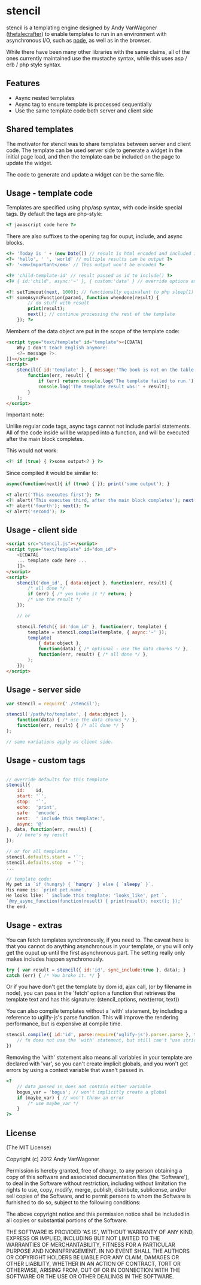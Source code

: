 # stencil

stencil is a templating engine designed by Andy VanWagoner
([thetalecrafter](http://github.com/thetalecrafter))
to enable templates to run in an environment with asynchronous I/O,
such as [node](http://nodejs.org), as well as in the browser.

While there have been many other libraries with the same claims,
all of the ones currently maintained use the mustache syntax,
while this uses asp / erb / php style syntax.

## Features

  * Async nested templates
  * Async tag to ensure template is processed sequentially
  * Use the same template code both server and client side


## Shared templates

The motivator for stencil was to share templates between server and client code.
The template can be used server side to generate a widget in the initial page load,
and then the template can be included on the page to update the widget.

The code to generate and update a widget can be the same file.


## Usage - template code

Templates are specified using php/asp syntax, with code inside special tags.
By default the tags are php-style:

```php
<? javascript code here ?>
```

There are also suffixes to the opening tag for ouput, include, and async blocks.

```php
<?= 'Today is ' + (new Date()) // result is html encoded and included in output ?>
<?= 'hello', ' ', 'world' // multiple results can be output ?>
<?- '<em>Important</em>' // This output won't be encoded ?>

<?# 'child-template-id' // result passed as id to include() ?>
<?# { id:'child', async:'~' }, { custom:'data' } // override options and data variables in child template ?>

<?! setTimeout(next, 1000); // functionally equivalent to php sleep(1) ?>
<?! someAsyncFunction(param1, function whendone(result) {
		// do stuff with result
		print(result);
		next(); // continue processing the rest of the template
	}); ?>
```

Members of the data object are put in the scope of the template code:

```html
<script type="text/template" id="template"><[CDATA[
	Why I don't teach English anymore:
	<?= message ?>.
]]></script>
<script>
	stencil({ id:'template' }, { message:'The book is not on the table' },
		function(err, result) {
			if (err) return console.log('The template failed to run.');
			console.log('The template result was:' + result);
		}
	);
</script>
```


Important note:

Unlike regular code tags, async tags cannot not include partial statements.
All of the code inside will be wrapped into a function, and will be executed
after the main block completes.

This would not work:

```php
<?! if (true) { ?>some output<? } ?>
```

Since compiled it would be similar to:

```javascript
async(function(next){ if (true) { }); print('some output'); }
```

```php
<? alert('This executes first'); ?>
<?! alert('This executes third, after the main block completes'); next(); ?>
<?! alert('fourth'); next(); ?>
<? alert('second'); ?>
```


## Usage - client side

```html
<script src="stencil.js"></script>
<script type="text/template" id="dom_id">
	<[CDATA[
	... template code here ...
	]]>
</script>
<script>
	stencil('dom_id', { data:object }, function(err, result) {
		/* all done */ 
		if (err) { /* you broke it */ return; }
		/* use the result */
	});

	// or

	stencil.fetch({ id:'dom_id' }, function(err, template) {
		template = stencil.compile(template, { async:'~' });
		template(
			{ data:object },
			function(data) { /* optional - use the data chunks */ },
			function(err, result) { /* all done */ },
		);
	});
</script>
```


## Usage - server side

```javascript
var stencil = require('./stencil');

stencil('/path/to/template', { data:object },
	function(data) { /* use the data chunks */ },
	function(err, result) { /* all done */ }
);

// same variations apply as client side.
```


## Usage - custom tags

```javascript

// override defaults for this template
stencil({
	id:    id,
	start: '`',
	stop:  '`',
	echo:  'print',
	safe:  'encode',
	nest:  ' include this template:',
	async: '@'
}, data, function(err, result) {
	// here's my result
});

// or for all templates
stencil.defaults.start = '`';
stencil.defaults.stop  = '`';
...

// template code:
My pet is `if (hungry) { `hungry` } else { `sleepy` }`.
His name is: `print pet.name`.
He looks like: ` include this template: 'looks_like', pet `.
`@my_async_function(function(result) { print(result); next(); });`
the end.
```


## Usage - extras

You can fetch templates synchronously, if you need to. The caveat here
is that you cannot do anything asynchronous in your template, or
you will only get the ouput up until the first asynchronous part. The setting
really only makes includes happen synchronously.

```javascript
try { var result = stencil({ id:'id', sync_include:true }, data); }
catch (err) { /* You broke it. */ }
```

Or if you have don't get the template by dom id, ajax call, (or by filename
in node), you can pass in the 'fetch' option a function that retrieves
the template text and has this signature: (stencil_options, next(error, text))


You can also compile templates without a 'with' statement, by including a
reference to uglify-js's parse function. This will improve the rendering
performance, but is expensive at compile time.

```javascript
stencil.compile({ id:'id', parse:require('uglify-js').parser.parse }, function(err, fn) {
	// fn does not use the 'with' statement, but still can't "use strict";
})
```

Removing the 'with' statement also means all variables in your template
are declared with 'var', so you can't create implicit globals, and you
won't get errors by using a context variable that wasn't passed in.

```php
<?
	// data passed in does not contain either variable
	bogus_var = 'bogus'; // won't implicitly create a global
	if (maybe_var) { // won't throw an error
		/* use maybe_var */
	}
?>
```


## License 

(The MIT License)

Copyright (c) 2012 Andy VanWagoner

Permission is hereby granted, free of charge, to any person obtaining
a copy of this software and associated documentation files (the
'Software'), to deal in the Software without restriction, including
without limitation the rights to use, copy, modify, merge, publish,
distribute, sublicense, and/or sell copies of the Software, and to
permit persons to whom the Software is furnished to do so, subject to
the following conditions:

The above copyright notice and this permission notice shall be
included in all copies or substantial portions of the Software.

THE SOFTWARE IS PROVIDED 'AS IS', WITHOUT WARRANTY OF ANY KIND,
EXPRESS OR IMPLIED, INCLUDING BUT NOT LIMITED TO THE WARRANTIES OF
MERCHANTABILITY, FITNESS FOR A PARTICULAR PURPOSE AND NONINFRINGEMENT.
IN NO EVENT SHALL THE AUTHORS OR COPYRIGHT HOLDERS BE LIABLE FOR ANY
CLAIM, DAMAGES OR OTHER LIABILITY, WHETHER IN AN ACTION OF CONTRACT,
TORT OR OTHERWISE, ARISING FROM, OUT OF OR IN CONNECTION WITH THE
SOFTWARE OR THE USE OR OTHER DEALINGS IN THE SOFTWARE.


